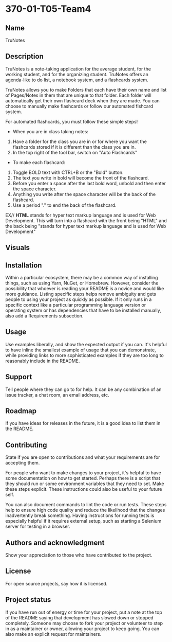 # 370-01-T05-Team4

## Name
TruNotes

## Description
TruNotes is a note-taking application for the average student, for the working student, and for the organizing student. TruNotes offers an agenda-like to do list, a notebook system, and a flashcards system.

TruNotes allows you to make Folders that each have their own name and list of Pages/Notes in them that are unique to that folder. Each folder will automatically get their own flashcard deck when they are made. You can choose to manually make flashcards or follow our automated flshcard system.

For automated flashcards, you must follow these simple steps!
- When you are in class taking notes:
1. Have a folder for the class you are in or for where you want the flashcards stored if it is different than the class you are in.
2. In the top right of the tool bar, switch on "Auto Flashcards"
- To make each flashcard:
1. Toggle BOLD text with CTRL+B or the "Bold" button.
2. The text you write in bold will become the front of the flashcard.
3. Before you enter a space after the last bold word, unbold and then enter the space character.
4. Anything you write after the space character will be the back of the flashcard.
5. Use a period "." to end the back of the flashcard.

EX// **HTML** stands for hyper text markup language and is used for Web Development.
This will turn into a flashcard with the front being "HTML" and the back being "stands for hyper text markup language and is used for Web Development"

## Visuals

## Installation
Within a particular ecosystem, there may be a common way of installing things, such as using Yarn, NuGet, or Homebrew. However, consider the possibility that whoever is reading your README is a novice and would like more guidance. Listing specific steps helps remove ambiguity and gets people to using your project as quickly as possible. If it only runs in a specific context like a particular programming language version or operating system or has dependencies that have to be installed manually, also add a Requirements subsection.

## Usage
Use examples liberally, and show the expected output if you can. It's helpful to have inline the smallest example of usage that you can demonstrate, while providing links to more sophisticated examples if they are too long to reasonably include in the README.

## Support
Tell people where they can go to for help. It can be any combination of an issue tracker, a chat room, an email address, etc.

## Roadmap
If you have ideas for releases in the future, it is a good idea to list them in the README.

## Contributing
State if you are open to contributions and what your requirements are for accepting them.

For people who want to make changes to your project, it's helpful to have some documentation on how to get started. Perhaps there is a script that they should run or some environment variables that they need to set. Make these steps explicit. These instructions could also be useful to your future self.

You can also document commands to lint the code or run tests. These steps help to ensure high code quality and reduce the likelihood that the changes inadvertently break something. Having instructions for running tests is especially helpful if it requires external setup, such as starting a Selenium server for testing in a browser.

## Authors and acknowledgment
Show your appreciation to those who have contributed to the project.

## License
For open source projects, say how it is licensed.

## Project status
If you have run out of energy or time for your project, put a note at the top of the README saying that development has slowed down or stopped completely. Someone may choose to fork your project or volunteer to step in as a maintainer or owner, allowing your project to keep going. You can also make an explicit request for maintainers.
